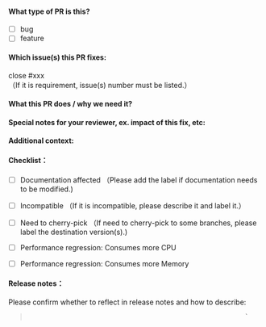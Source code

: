 #### What type of PR is this?
- [ ] bug
- [ ] feature

#### Which issue(s) this PR fixes:
close #xxx   
（If it is requirement, issue(s) number must be listed.）

#### What this PR does / why we need it?

  
#### Special notes for your reviewer, ex. impact of this fix, etc:


#### Additional context:


#### Checklist：
- [ ] Documentation affected （Please add the label if documentation needs to be modified.)
- [ ] Incompatible （If it is incompatible, please describe it and label it.）
- [ ] Need to cherry-pick （If need to cherry-pick to some branches, please label the destination version(s).)
- [ ] Performance regression: Consumes more CPU
- [ ] Performance regression: Consumes more Memory



#### Release notes：
Please confirm whether to reflect in release notes and how to describe:
>                                                                 `
